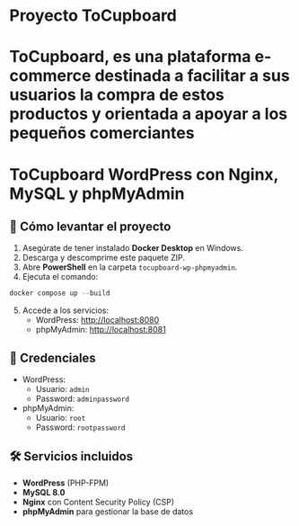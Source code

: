 # Proyecto ToCupboard
# ToCupboard, es una plataforma e-commerce destinada a facilitar a sus usuarios la compra de estos productos y orientada a apoyar a los pequeños comerciantes
# ToCupboard WordPress con Nginx, MySQL y phpMyAdmin

## 🚀 Cómo levantar el proyecto

1. Asegúrate de tener instalado **Docker Desktop** en Windows.
2. Descarga y descomprime este paquete ZIP.
3. Abre **PowerShell** en la carpeta `tocupboard-wp-phpmyadmin`.
4. Ejecuta el comando:

```powershell
docker compose up --build
```

5. Accede a los servicios:
   - WordPress: [http://localhost:8080](http://localhost:8080)
   - phpMyAdmin: [http://localhost:8081](http://localhost:8081)

## 🔑 Credenciales

- WordPress:
  - Usuario: `admin`
  - Password: `adminpassword`
- phpMyAdmin:
  - Usuario: `root`
  - Password: `rootpassword`

## 🛠 Servicios incluidos

- **WordPress** (PHP-FPM)
- **MySQL 8.0**
- **Nginx** con Content Security Policy (CSP)
- **phpMyAdmin** para gestionar la base de datos
